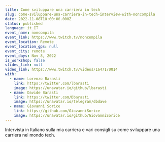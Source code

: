 ```yaml
---
title: Come sviluppare una carriera in tech
slug: come-sviluppare-una-carriera-in-tech-interview-with-noncompila
date: 2022-11-08T18:00:00.000Z
status: published
language: it_IT
event_name: noncompila
event_link: https://www.twitch.tv/noncompila
event_location: Remote
event_location_gps: null
event_city: remote
event_days: Nov 8, 2022
is_workshop: false
slides_link: null
video_link: https://www.twitch.tv/videos/1647170014
with:
  - name: Lorenzo Barasti
    link: https://twitter.com/lbarasti
    image: https://unavatar.io/github/lbarasti
  - name: Davide Barasti
    link: https://twitter.com/Dbarasti
    image: https://unavatar.io/telegram/dbdave
  - name: Giovanni Sorice
    link: https://github.com/GiovanniSorice
    image: https://unavatar.io/github/GiovanniSorice
---
```


Intervista in Italiano sulla mia carriera e vari consigli su come sviluppare una carriera nel mondo tech.
